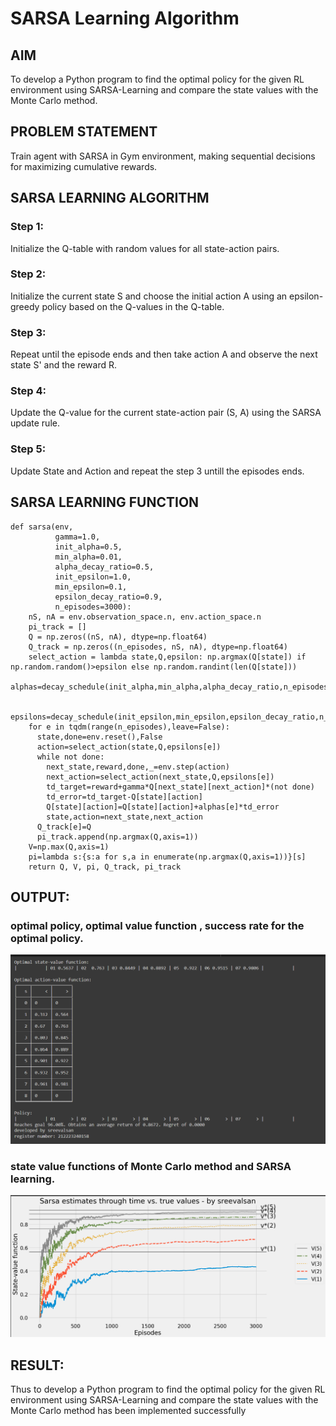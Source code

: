 # SARSA Learning Algorithm


## AIM
To develop a Python program to find the optimal policy for the given RL environment using SARSA-Learning and compare the state values with the Monte Carlo method.

## PROBLEM STATEMENT
Train agent with SARSA in Gym environment, making sequential decisions for maximizing cumulative rewards.

## SARSA LEARNING ALGORITHM
### Step 1:
Initialize the Q-table with random values for all state-action pairs.

### Step 2:
Initialize the current state S and choose the initial action A using an epsilon-greedy policy based on the Q-values in the Q-table.

### Step 3:
Repeat until the episode ends and then take action A and observe the next state S' and the reward R.

### Step 4:
Update the Q-value for the current state-action pair (S, A) using the SARSA update rule.

### Step 5:
Update State and Action and repeat the step 3 untill the episodes ends.

## SARSA LEARNING FUNCTION
```python3
def sarsa(env,
          gamma=1.0,
          init_alpha=0.5,
          min_alpha=0.01,
          alpha_decay_ratio=0.5,
          init_epsilon=1.0,
          min_epsilon=0.1,
          epsilon_decay_ratio=0.9,
          n_episodes=3000):
    nS, nA = env.observation_space.n, env.action_space.n
    pi_track = []
    Q = np.zeros((nS, nA), dtype=np.float64)
    Q_track = np.zeros((n_episodes, nS, nA), dtype=np.float64)
    select_action = lambda state,Q,epsilon: np.argmax(Q[state]) if np.random.random()>epsilon else np.random.randint(len(Q[state]))
    alphas=decay_schedule(init_alpha,min_alpha,alpha_decay_ratio,n_episodes)

    epsilons=decay_schedule(init_epsilon,min_epsilon,epsilon_decay_ratio,n_episodes)
    for e in tqdm(range(n_episodes),leave=False):
      state,done=env.reset(),False
      action=select_action(state,Q,epsilons[e])
      while not done:
        next_state,reward,done,_=env.step(action)
        next_action=select_action(next_state,Q,epsilons[e])
        td_target=reward+gamma*Q[next_state][next_action]*(not done)
        td_error=td_target-Q[state][action]
        Q[state][action]=Q[state][action]+alphas[e]*td_error
        state,action=next_state,next_action
      Q_track[e]=Q
      pi_track.append(np.argmax(Q,axis=1))
    V=np.max(Q,axis=1)
    pi=lambda s:{s:a for s,a in enumerate(np.argmax(Q,axis=1))}[s]
    return Q, V, pi, Q_track, pi_track
```
## OUTPUT:
### optimal policy, optimal value function , success rate for the optimal policy.
![alt text](image.png)

### state value functions of Monte Carlo method and SARSA learning.
![alt text](image-1.png)
## RESULT:
Thus to develop a Python program to find the optimal policy for the given RL environment using SARSA-Learning and compare the state values with the Monte Carlo method has been implemented successfully

